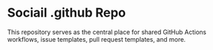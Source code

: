 # Sociail .github Repo
This repository serves as the central place for shared GitHub Actions workflows, issue templates, pull request templates, and more.


